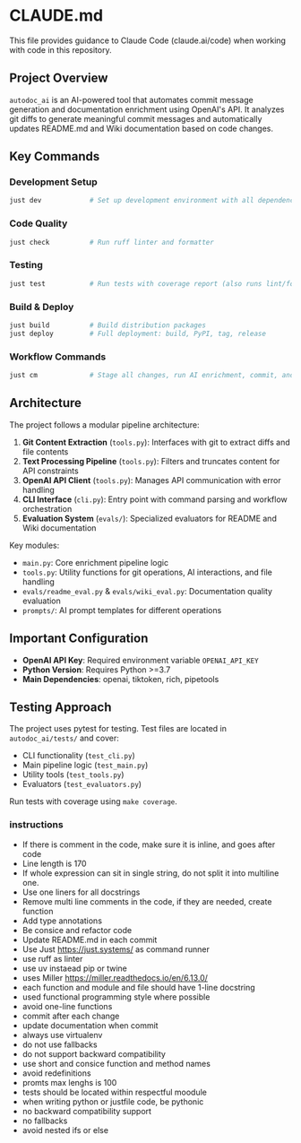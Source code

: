 # CLAUDE.md

This file provides guidance to Claude Code (claude.ai/code) when working with code in this repository.

## Project Overview

`autodoc_ai` is an AI-powered tool that automates commit message generation and documentation enrichment using OpenAI's API. It analyzes git diffs to generate meaningful commit messages and automatically updates README.md and Wiki documentation based on code changes.

## Key Commands

### Development Setup

```bash
just dev            # Set up development environment with all dependencies
```

### Code Quality

```bash
just check          # Run ruff linter and formatter
```

### Testing

```bash
just test           # Run tests with coverage report (also runs lint/format)
```

### Build & Deploy

```bash
just build          # Build distribution packages
just deploy         # Full deployment: build, PyPI, tag, release
```

### Workflow Commands

```bash
just cm             # Stage all changes, run AI enrichment, commit, and push
```

## Architecture

The project follows a modular pipeline architecture:

1. **Git Content Extraction** (`tools.py`): Interfaces with git to extract diffs and file contents
2. **Text Processing Pipeline** (`tools.py`): Filters and truncates content for API constraints
3. **OpenAI API Client** (`tools.py`): Manages API communication with error handling
4. **CLI Interface** (`cli.py`): Entry point with command parsing and workflow orchestration
5. **Evaluation System** (`evals/`): Specialized evaluators for README and Wiki documentation

Key modules:

- `main.py`: Core enrichment pipeline logic
- `tools.py`: Utility functions for git operations, AI interactions, and file handling
- `evals/readme_eval.py` & `evals/wiki_eval.py`: Documentation quality evaluation
- `prompts/`: AI prompt templates for different operations

## Important Configuration

- **OpenAI API Key**: Required environment variable `OPENAI_API_KEY`
- **Python Version**: Requires Python >=3.7
- **Main Dependencies**: openai, tiktoken, rich, pipetools

## Testing Approach

The project uses pytest for testing. Test files are located in `autodoc_ai/tests/` and cover:

- CLI functionality (`test_cli.py`)
- Main pipeline logic (`test_main.py`)
- Utility tools (`test_tools.py`)
- Evaluators (`test_evaluators.py`)

Run tests with coverage using `make coverage`.

### instructions

- If there is comment in the code, make sure it is inline, and goes after code
- Line length is 170
- If whole expression can sit in single string, do not split it into multiline one.
- Use one liners for all docstrings
- Remove multi line comments in the code, if they are needed, create function
- Add type annotations
- Be consice and refactor code
- Update README.md in each commit
- Use Just https://just.systems/ as command runner
- use ruff as linter
- use uv instaead pip or twine
- uses Miller https://miller.readthedocs.io/en/6.13.0/
- each function and module and file should have 1-line docstring
- used functional programming style where possible
- avoid one-line functions
- commit after each change
- update documentation when commit
- always use virtualenv
- do not use fallbacks
- do not support backward compatibility
- use short and consice function and method names
- avoid redefinitions
- promts max lenghs is 100
- tests should be located within respectful moodule
- when writing python or justfile code, be pythonic
- no backward compatibility support
- no fallbacks
- avoid nested ifs or else
